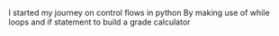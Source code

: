 I started my journey on control flows in python
By making use of while loops and if statement to build a grade calculator